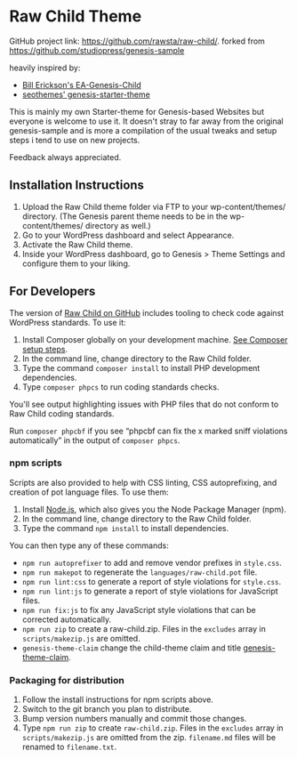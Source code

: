 # Raw Child Theme

GitHub project link: https://github.com/rawsta/raw-child/.
forked from https://github.com/studiopress/genesis-sample

heavily inspired by:
- [Bill Erickson's EA-Genesis-Child](https://github.com/billerickson/EA-Genesis-Child)
- [seothemes' genesis-starter-theme](https://github.com/seothemes/genesis-starter-theme)

This is mainly my own Starter-theme for Genesis-based Websites but everyone is welcome to use it. It doesn't stray to far away from the original genesis-sample and is more a compilation of the usual tweaks and setup steps i tend to use on new projects.

Feedback always appreciated.

## Installation Instructions

1. Upload the Raw Child theme folder via FTP to your wp-content/themes/ directory. (The Genesis parent theme needs to be in the wp-content/themes/ directory as well.)
2. Go to your WordPress dashboard and select Appearance.
3. Activate the Raw Child theme.
4. Inside your WordPress dashboard, go to Genesis > Theme Settings and configure them to your liking.


## For Developers

The version of [Raw Child on GitHub](https://github.com/rawsta/raw-child/) includes tooling to check code against WordPress standards. To use it:

1. Install Composer globally on your development machine. [See Composer setup steps](https://getcomposer.org/doc/00-intro.md#downloading-the-composer-executable).
2. In the command line, change directory to the Raw Child folder.
3. Type the command `composer install` to install PHP development dependencies.
4. Type `composer phpcs` to run coding standards checks.

You'll see output highlighting issues with PHP files that do not conform to Raw Child coding standards.

Run `composer phpcbf` if you see “phpcbf can fix the x marked sniff violations automatically” in the output of `composer phpcs`.

### npm scripts

Scripts are also provided to help with CSS linting, CSS autoprefixing, and creation of pot language files. To use them:

1. Install [Node.js](https://nodejs.org/), which also gives you the Node Package Manager (npm).
2. In the command line, change directory to the Raw Child folder.
3. Type the command `npm install` to install dependencies.

You can then type any of these commands:

- `npm run autoprefixer` to add and remove vendor prefixes in `style.css`.
- `npm run makepot` to regenerate the `languages/raw-child.pot` file.
- `npm run lint:css` to generate a report of style violations for `style.css`.
- `npm run lint:js` to generate a report of style violations for JavaScript files.
- `npm run fix:js` to fix any JavaScript style violations that can be corrected automatically.
- `npm run zip` to create a raw-child.zip. Files in the `excludes` array in `scripts/makezip.js` are omitted.
- `genesis-theme-claim` change the child-theme claim and title [genesis-theme-claim](https://www.npmjs.com/package/genesis-theme-claim).

### Packaging for distribution

1. Follow the install instructions for npm scripts above.
2. Switch to the git branch you plan to distribute.
3. Bump version numbers manually and commit those changes.
4. Type `npm run zip` to create `raw-child.zip`. Files in the `excludes` array in `scripts/makezip.js` are omitted from the zip. `filename.md` files will be renamed to `filename.txt`.
